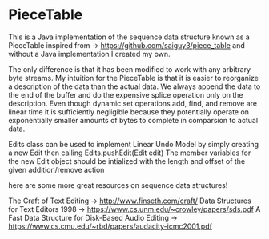 # PieceTable

This is a Java implementation of the sequence data structure known as a PieceTable
inspired from -> https://github.com/saiguy3/piece_table and without a Java implementation I created my own.

The only difference is that it has been modified to work with any arbitrary byte streams. My intuition for the PieceTable is
that it is easier to reorganize a description of the data than the actual data. We always append the data to the end
of the buffer and do the expensive splice operation only on the description. 
Even though dynamic set operations add, find, and remove are linear time it is sufficiently negligible because
they potentially operate on exponentially smaller amounts of bytes to complete in comparsion to actual data.

Edits class can be used to implement Linear Undo Model by simply creating a new Edit then calling Edits.pushEdit(Edit edit)
The member variables for the new Edit object should be intialized with the length and offset of the given addition/remove action


here are some more great resources on sequence data structures!

The Craft of Text Editing -> http://www.finseth.com/craft/
Data Structures for Text Editors 1998 -> https://www.cs.unm.edu/~crowley/papers/sds.pdf
A Fast Data Structure for Disk-Based Audio Editing -> https://www.cs.cmu.edu/~rbd/papers/audacity-icmc2001.pdf



